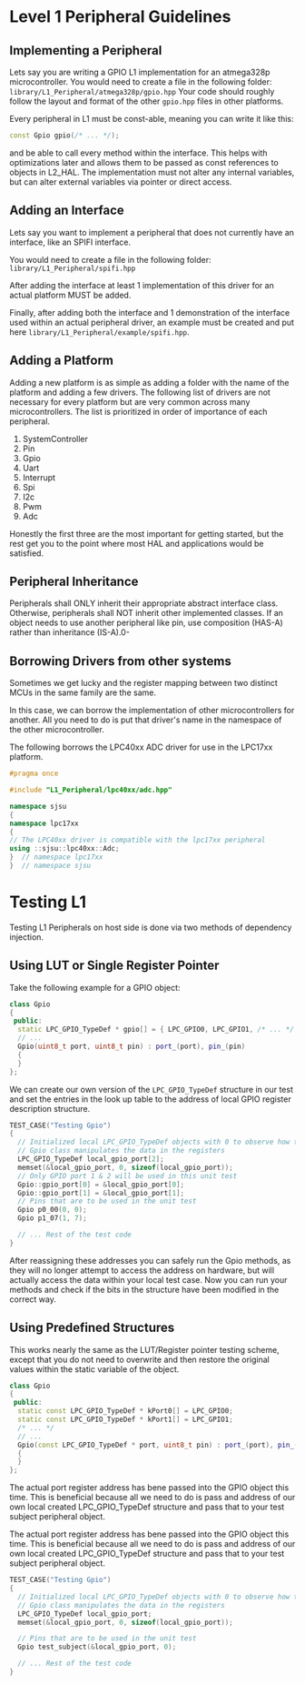 # Level 1 Peripheral Guidelines

## Implementing a Peripheral

Lets say you are writing a GPIO L1 implementation for an atmega328p
microcontroller. You would need to create a file in the following folder:
`library/L1_Peripheral/atmega328p/gpio.hpp` Your code should roughly follow the
layout and format of the other `gpio.hpp` files in other platforms.

Every peripheral in L1 must be const-able, meaning you can write it like this:

``` c++
const Gpio gpio(/* ... */);
```

and be able to call every method within the interface. This helps with
optimizations later and allows them to be passed as const references to objects
in L2_HAL. The implementation must not alter any internal variables, but can
alter external variables via pointer or direct access.

## Adding an Interface

Lets say you want to implement a peripheral that does not currently have an
interface, like an SPIFI interface.

You would need to create a file in the following folder:
`library/L1_Peripheral/spifi.hpp`

After adding the interface at least 1 implementation of this driver for an
actual platform MUST be added.

Finally, after adding both the interface and 1 demonstration of the interface
used within an actual peripheral driver, an example must be created and put here
`library/L1_Peripheral/example/spifi.hpp`.

## Adding a Platform

Adding a new platform is as simple as adding a folder with the name of the
platform and adding a few drivers. The following list of drivers are not
necessary for every platform but are very common across many microcontrollers.
The list is prioritized in order of importance of each peripheral.

1.  SystemController
2.  Pin
3.  Gpio
4.  Uart
5.  Interrupt
6.  Spi
7.  I2c
8.  Pwm
9.  Adc

Honestly the first three are the most important for getting started, but the
rest get you to the point where most HAL and applications would be satisfied.

## Peripheral Inheritance

Peripherals shall ONLY inherit their appropriate abstract interface class.
Otherwise, peripherals shall NOT inherit other implemented classes. If an object
needs to use another peripheral like pin, use composition (HAS-A) rather than
inheritance (IS-A).0-

## Borrowing Drivers from other systems

Sometimes we get lucky and the register mapping between two distinct MCUs in the
same family are the same.

In this case, we can borrow the implementation of other microcontrollers for
another. All you need to do is put that driver's name in the namespace of the
other microcontroller.

The following borrows the LPC40xx ADC driver for use in the LPC17xx platform.

``` c++
#pragma once

#include "L1_Peripheral/lpc40xx/adc.hpp"

namespace sjsu
{
namespace lpc17xx
{
// The LPC40xx driver is compatible with the lpc17xx peripheral
using ::sjsu::lpc40xx::Adc;
}  // namespace lpc17xx
}  // namespace sjsu
```

# Testing L1

Testing L1 Peripherals on host side is done via two methods of
dependency injection.

## Using LUT or Single Register Pointer

Take the following example for a GPIO object:

``` c++
class Gpio
{
 public:
  static LPC_GPIO_TypeDef * gpio[] = { LPC_GPIO0, LPC_GPIO1, /* ... */ };
  // ...
  Gpio(uint8_t port, uint8_t pin) : port_(port), pin_(pin)
  {
  }
};
```

We can create our own version of the `LPC_GPIO_TypeDef` structure in our
test and set the entries in the look up table to the address of local
GPIO register description structure.

``` c++
TEST_CASE("Testing Gpio")
{
  // Initialized local LPC_GPIO_TypeDef objects with 0 to observe how the
  // Gpio class manipulates the data in the registers
  LPC_GPIO_TypeDef local_gpio_port[2];
  memset(&local_gpio_port, 0, sizeof(local_gpio_port));
  // Only GPIO port 1 & 2 will be used in this unit test
  Gpio::gpio_port[0] = &local_gpio_port[0];
  Gpio::gpio_port[1] = &local_gpio_port[1];
  // Pins that are to be used in the unit test
  Gpio p0_00(0, 0);
  Gpio p1_07(1, 7);

  // ... Rest of the test code
}
```

After reassigning these addresses you can safely run the Gpio methods, as they
will no longer attempt to access the address on hardware, but will actually
access the data within your local test case. Now you can run your methods and
check if the bits in the structure have been modified in the correct way.

## Using Predefined Structures

This works nearly the same as the LUT/Register pointer testing scheme, except
that you do not need to overwrite and then restore the original values within
the static variable of the object.

``` c++
class Gpio
{
 public:
  static const LPC_GPIO_TypeDef * kPort0[] = LPC_GPIO0;
  static const LPC_GPIO_TypeDef * kPort1[] = LPC_GPIO1;
  /* ... */
  // ...
  Gpio(const LPC_GPIO_TypeDef * port, uint8_t pin) : port_(port), pin_(pin)
  {
  }
};
```

The actual port register address has bene passed into the GPIO object this time.
This is beneficial because all we need to do is pass and address of our own
local created LPC_GPIO_TypeDef structure and pass that to your test subject
peripheral object.

The actual port register address has bene passed into the GPIO object this time.
This is beneficial because all we need to do is pass and address of our own
local created LPC_GPIO_TypeDef structure and pass that to your test subject
peripheral object.

``` c++
TEST_CASE("Testing Gpio")
{
  // Initialized local LPC_GPIO_TypeDef objects with 0 to observe how the
  // Gpio class manipulates the data in the registers
  LPC_GPIO_TypeDef local_gpio_port;
  memset(&local_gpio_port, 0, sizeof(local_gpio_port));

  // Pins that are to be used in the unit test
  Gpio test_subject(&local_gpio_port, 0);

  // ... Rest of the test code
}
```
